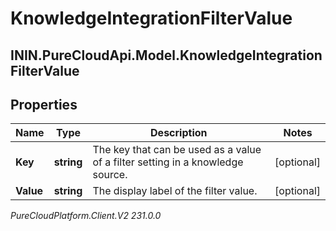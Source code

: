 # KnowledgeIntegrationFilterValue

## ININ.PureCloudApi.Model.KnowledgeIntegrationFilterValue

## Properties

|Name | Type | Description | Notes|
|------------ | ------------- | ------------- | -------------|
| **Key** | **string** | The key that can be used as a value of a filter setting in a knowledge source. | [optional] |
| **Value** | **string** | The display label of the filter value. | [optional] |



_PureCloudPlatform.Client.V2 231.0.0_
